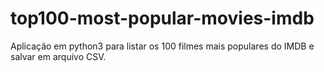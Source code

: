 # top100-most-popular-movies-imdb
Aplicação em python3 para listar os 100 filmes mais populares do IMDB e salvar em arquivo CSV.
